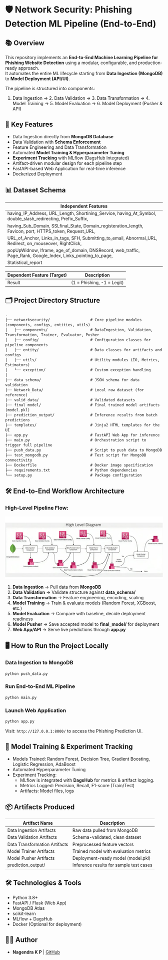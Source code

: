 
# 🛡️ Network Security: Phishing Detection ML Pipeline (End-to-End)

## 📚 Overview
This repository implements an **End-to-End Machine Learning Pipeline for Phishing Website Detection** using a modular, configurable, and production-ready approach.  
It automates the entire ML lifecycle starting from **Data Ingestion (MongoDB)** to **Model Deployment (API/UI)**.

The pipeline is structured into components:
1. Data Ingestion → 2. Data Validation → 3. Data Transformation → 4. Model Training → 5. Model Evaluation → 6. Model Deployment (Pusher & API)

## 🚀 Key Features
- Data Ingestion directly from **MongoDB Database**
- Data Validation with **Schema Enforcement**
- Feature Engineering and Data Transformation
- Automated **Model Training & Hyperparameter Tuning**
- **Experiment Tracking** with MLflow (DagsHub Integrated)
- Artifact-driven modular design for each pipeline step
- FastAPI-based Web Application for real-time inference
- Dockerized Deployment

## 📊 Dataset Schema
| Independent Features |
|----------------------|
| having_IP_Address, URL_Length, Shortining_Service, having_At_Symbol, double_slash_redirecting, Prefix_Suffix, |
| having_Sub_Domain, SSLfinal_State, Domain_registeration_length, Favicon, port, HTTPS_token, Request_URL, |
| URL_of_Anchor, Links_in_tags, SFH, Submitting_to_email, Abnormal_URL, Redirect, on_mouseover, RightClick, |
| popUpWidnow, Iframe, age_of_domain, DNSRecord, web_traffic, Page_Rank, Google_Index, Links_pointing_to_page, |
| Statistical_report |

| Dependent Feature (Target) | Description |
|----------------------------|-------------|
| Result                     | (1 = Phishing, -1 = Legit) |

## 🗂️ Project Directory Structure
```
.
├── networksecurity/                  # Core pipeline modules (components, configs, entities, utils)
│   ├── components/                   # DataIngestion, Validation, Transformation, Trainer, Evaluator, Pusher
│   ├── config/                       # Configuration classes for pipeline components
│   ├── entity/                       # Data classes for artifacts and configs
│   ├── utils/                        # Utility modules (IO, Metrics, Estimators)
│   └── exception/                    # Custom exception handling
│
├── data_schema/                      # JSON schema for data validation
├── Network_Data/                     # Local raw dataset (for reference)
├── valid_data/                       # Validated datasets
├── final_model/                      # Final trained model artifacts (model.pkl)
├── prediction_output/                # Inference results from batch predictions
├── templates/                        # Jinja2 HTML templates for the UI
├── app.py                            # FastAPI Web App for inference
├── main.py                           # Orchestration script to trigger full pipeline
├── push_data.py                      # Script to push data to MongoDB
├── test_mongodb.py                   # Test script for MongoDB connectivity
├── Dockerfile                        # Docker image specification
├── requirements.txt                  # Python dependencies
└── setup.py                          # Package configuration
```

## 🛠️ End-to-End Workflow Architecture

### High-Level Pipeline Flow:
![Pipeline Architecture](notebooks/diagram.jpg)

1. **Data Ingestion** → Pull data from **MongoDB**
2. **Data Validation** → Validate structure against **data_schema/**
3. **Data Transformation** → Feature engineering, encoding, scaling
4. **Model Training** → Train & evaluate models (Random Forest, XGBoost, etc.)
5. **Model Evaluation** → Compare with baseline, decide deployment readiness
6. **Model Pusher** → Save accepted model to **final_model/** for deployment
7. **Web App/API** → Serve live predictions through **app.py**

## 🖥️ How to Run the Project Locally



### Data Ingestion to MongoDB
```bash
python push_data.py
```

### Run End-to-End ML Pipeline
```bash
python main.py
```

### Launch Web Application
```bash
python app.py
```
Visit: `http://127.0.0.1:8000/` to access the Phishing Prediction UI.

## 🧠 Model Training & Experiment Tracking
- Models Trained: Random Forest, Decision Tree, Gradient Boosting, Logistic Regression, AdaBoost
- Automated Hyperparameter Tuning
- Experiment Tracking:
  - MLflow is integrated with **DagsHub** for metrics & artifact logging.
  - Metrics Logged: Precision, Recall, F1-score (Train/Test)
  - Artifacts: Model files, logs

## 📦 Artifacts Produced
| Artifact Name                  | Description                                     |
|-------------------------------|-------------------------------------------------|
| Data Ingestion Artifacts        | Raw data pulled from MongoDB                   |
| Data Validation Artifacts       | Schema-validated, clean dataset                |
| Data Transformation Artifacts   | Preprocessed feature vectors                   |
| Model Trainer Artifacts         | Trained model with evaluation metrics          |
| Model Pusher Artifacts          | Deployment-ready model (model.pkl)             |
| prediction_output/              | Inference results for sample test cases        |

## 🛠️ Technologies & Tools
- Python 3.8+
- FastAPI / Flask (Web App)
- MongoDB Atlas
- scikit-learn
- MLflow + DagsHub
- Docker (Optional for deployment)

## 🧑‍💻 Author
- **Nagendra K P** | [GitHub](https://github.com/nagendrakp02)
